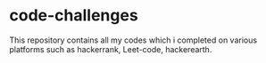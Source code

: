 # code-challenges

This repository contains all my codes which i completed on various platforms
such as hackerrank, Leet-code, hackerearth.

